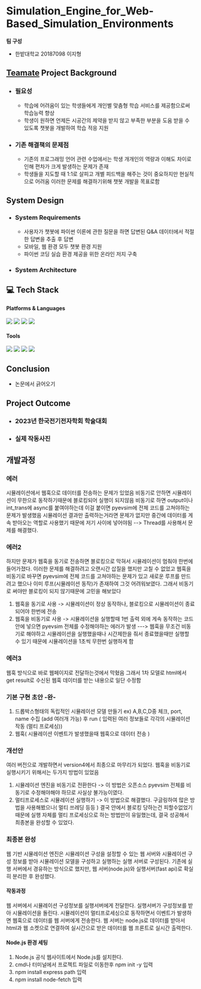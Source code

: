 # Simulation_Engine_for_Web-Based_Simulation_Environments

**팀 구성** 
- 한밭대학교 20187098 이지형

## <u>Teamate</u> Project Background
- ### 필요성
  - 학습에 어려움이 있는 학생들에게 개인별 맞춤형 학습 서비스를 제공함으로써 학습능력 향상
  - 학생이 원하면 언제든 시공간의 제약을 받지 않고 부족한 부분을 도움 받을 수 있도록 챗봇을 개발하여 학습 적응 지원
- ### 기존 해결책의 문제점
  - 기존의 프로그래밍 언어 관련 수업에서는 학생 개개인의 역량과 이해도 차이로 인해 편차가 크게 발생하는 문제가 존재
  - 학생들을 지도할 때 1:1로 살피고 개별 피드백을 해주는 것이 중요하지만 현실적으로 어려움 이러한 문제를 해결하기위해 챗봇 개발을 목표로함
  
## System Design
  - ### System Requirements
    - 사용자가 챗봇에 파이썬 이론에 관한 질문을 하면 답변된 Q&A 데이터에서 적절한 답변을 추출 후 답변 
    - 모바일, 웹 환경 모두 챗봇 환경 지원
    - 파이썬 코딩 실습 환경 제공을 위한 온라인 저지 구축

  - ### System Architecture
  
  
## 💻 Tech Stack
<h4> Platforms & Languages </h4>

<div align="left">
    <img src="https://img.shields.io/badge/python-3776AB?style=for-the-badge&logo=python&logoColor=white">
    <img src="https://img.shields.io/badge/html5-E34F26?style=for-the-badge&logo=html5&logoColor=white"> 
    <img src="https://img.shields.io/badge/flask-000000?style=for-the-badge&logo=flask&logoColor=white">
    <img src="https://img.shields.io/badge/fastapi-002512?style=for-the-badge&logo=fastapi&logoColor=white">
	
</div>

<h4> Tools </h4>
<div align=left>
	<img src="https://img.shields.io/badge/Intellij%20IDE-000000?style=flat&logo=intellijidea&logoColor=white" />
	<img src="https://img.shields.io/badge/PyCharm-000000?style=flat-square&logo=PyCharm&logoColor=white"/>
    <img src="https://img.shields.io/badge/Visual Studio Code-007ACC?style=flat-square&logo=Visual Studio Code&logoColor=white"/>
	<img src="https://img.shields.io/badge/GitHub-181717?style=flat&logo=GitHub&logoColor=white" />
</div>
  
## Conclusion
  - 논문에서 긁어오기
  
## Project Outcome
- ### 2023년 한국전기전자학회 학술대회

- ### 실제 작동사진




## 개발과정

### 에러
시뮬레이션에서 웹훅으로 데이터를 전송하는 문제가 있었음
비동기로 안하면 시뮬레이션이 무한으로 동작하기때문에 블로킹되어 실행이 되지않음
비동기로 하면 output이나 int_trans에 async를 붙여야하는데 이걸 붙이면 pyevsim에 전체 코드를 고쳐야하는 문제가 발생했음
시뮬레이션 결과만 출력하는거라면 문제가 없지만 중간에 데이터를 게속 받아오는 역할로 사용했기 때문에 저기 사이에 넣어야됨
--> Thread를 사용해서 문제를 해결했다. 

### 에러2 
하지만 문제가 웹훅을 동기로 전송하면 블로킹으로 막혀서 시뮬레이션이 멈춰야 한번에 들어가졌다.
이러한 문제를 해결하려고 오랜시간 삽질을 했지만 고칠 수 없었고 웹훅을 비동기로 바꾸면 pyevsim에 전체 코드를 고쳐야하는 문제가 있고
새로운 루프를 만드려고 했으나 이미 루프(시뮬레이션 동작)가 존재하여 그것 어려워보였다.
그래서 비동기로 써야만 블로킹이 되지 않기때문에 고민을 해보았다
1. 웹훅을 동기로 사용 -> 시뮬레이션이 정상 동작하나, 블로킹으로 시뮬레이션이 종료되어야 한번에 전송
2. 웹훅을 비동기로 사용 -> 시뮬레이션을 실행할때 1번 출력 외에 게속 동작하는 코드 안에 넣으면 pyevsim 전체를 수정해야하는 에러가 발생
---> 웹훅을 무조건 비동기로 해야하고 시뮬레이션을 실행했을때나 시간제한을 줘서 종료했을때만 실행할 수 있기 때문에 시뮬레이션을 1초씩 무한번 실행하게 함

### 에러3
웹훅 방식으로 바로 웹페이지로 전달하는것에서 막혔음
그래서 1차 모델로 html에서 get result로 수신된 웹훅 데이터를 받는 내용으로 일단 수정함

### 기본 구현 초안 -완-
1. 드롭박스형태의 독립적인 시뮬레이션 모델 만들기 ex) A,B,C,D중 체크, port, name 수집 (add 여러개 가능) 후 run ( 입력된 여러 정보들로 각각의 시뮬레이션 작동 (멀티 프로세싱))
2. 웹훅( 시뮬레이션 이벤트가 발생했을때 웹훅으로 데이터 전송 )

### 개선안
여러 버전으로 개발하면서 version4에서 최종으로 마무리가 되었다.
웹훅을 비동기로 실행시키기 위해서는 두가지 방법이 있었음
1. 시뮬레이션 엔진을 비동기로 전환한다 -> 이 방법은 오픈소스 pyevsim 전체를 비동기로 수정해야해야 하므로 사실상 불가능이였다. 
2. 멀티프로세스로 시뮬레이션 실행하기 -> 이 방법으로 해결했다.
구글링하여 많은 방법을 사용해봤으나( 멀티 쓰레딩 등등 ) 결국 안에서 블로킹 당하는건 피할수없었기 때문에 실행 자체를 멀티 프로세싱으로 하는 방법만이 유일했는데, 결국 성공해서 최종본을 완성할 수 있었다.

### 최종본 완성
웹 기반 시뮬레이션 엔진은 시뮬레이션 구성을 설정할 수 있는 웹 서버와 시뮬레이션 구성 정보를 받아 시뮬레이션 모델을 구성하고 실행하는 실행 서버로 구성된다.
기존에 실행 서버에서 경유하는 방식으로 했지만, 웹 서버(node.js)와 실행서버(fast api)로 확실히 분리한 후 완성했다.

#### 작동과정
웹 서버에서 시뮬레이션 구성정보를 실행서버에게 전달한다.
실행서버가 구성정보를 받아 시뮬레이션을 돌린다.
시뮬레이션이 멀티프로세싱으로 동작하면서 이벤트가 발생하면 웹훅으로 데이터를 웹 서버에게 전송한다.
웹 서버는 node.js로 데이터를 받아서 html과 웹 소켓으로 연결하여 실시간으로 받은 데이터를 웹 프론트로 실시간 출력한다.

#### Node.js 환경 세팅
1. Node.js 공식 웹사이트에서 Node.js를 설치한다.
2. cmd나 터미널에서 프로젝트 파일로 이동한후 npm init -y 입력
3. npm install express path 입력
4. npm install node-fetch 입력
   
   

